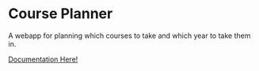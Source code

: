 Course Planner
=============

A webapp for planning which courses to take and which year to take them in.

<a href="https://rit-sse.github.io/CoursePlanner-/docs/gen/index.html">Documentation Here!</a>
